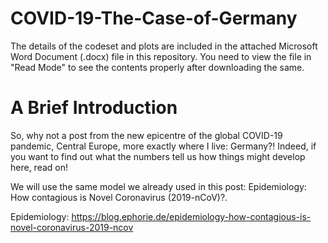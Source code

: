 # COVID-19-The-Case-of-Germany

The details of the codeset and plots are included in the attached Microsoft Word Document (.docx) file in this repository. 
You need to view the file in "Read Mode" to see the contents properly after downloading the same.

A Brief Introduction
======================
So, why not a post from the new epicentre of the global COVID-19 pandemic, Central Europe, more exactly where I live: Germany?! Indeed, if you want to find out what the numbers tell us how things might develop here, read on!

We will use the same model we already used in this post: Epidemiology: How contagious is Novel Coronavirus (2019-nCoV)?. 

Epidemiology: https://blog.ephorie.de/epidemiology-how-contagious-is-novel-coronavirus-2019-ncov
